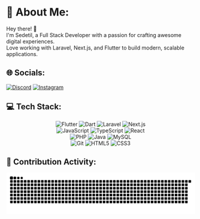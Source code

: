 # 💫 About Me:
Hey there! 👋  
I'm Sedetil, a Full Stack Developer with a passion for crafting awesome digital experiences.  
Love working with Laravel, Next.js, and Flutter to build modern, scalable applications.  

## 🌐 Socials:
[![Discord](https://img.shields.io/badge/Discord-%237289DA.svg?style=for-the-badge&logo=discord&logoColor=white)](https://discord.gg/Wanz-Bot#7167) 
[![Instagram](https://img.shields.io/badge/Instagram-%23E4405F.svg?style=for-the-badge&logo=Instagram&logoColor=white)](https://instagram.com/alwannabil_priyanto)  

## 💻 Tech Stack:
<div align="center">
  
![Flutter](https://img.shields.io/badge/Flutter-%2302569B.svg?style=for-the-badge&logo=Flutter&logoColor=white) 
![Dart](https://img.shields.io/badge/Dart-%230175C2.svg?style=for-the-badge&logo=Dart&logoColor=white) 
![Laravel](https://img.shields.io/badge/Laravel-%23FF2D20.svg?style=for-the-badge&logo=laravel&logoColor=white) 
![Next.js](https://img.shields.io/badge/Next.js-black?style=for-the-badge&logo=next.js&logoColor=white)  
![JavaScript](https://img.shields.io/badge/JavaScript-%23323330.svg?style=for-the-badge&logo=javascript&logoColor=%23F7DF1E) 
![TypeScript](https://img.shields.io/badge/TypeScript-%23007ACC.svg?style=for-the-badge&logo=typescript&logoColor=white) 
![React](https://img.shields.io/badge/React-%2320232a.svg?style=for-the-badge&logo=react&logoColor=%2361DAFB)  
![PHP](https://img.shields.io/badge/PHP-%23777BB4.svg?style=for-the-badge&logo=php&logoColor=white) 
![Java](https://img.shields.io/badge/Java-%23ED8B00.svg?style=for-the-badge&logo=openjdk&logoColor=white) 
![MySQL](https://img.shields.io/badge/MySQL-4479A1.svg?style=for-the-badge&logo=mysql&logoColor=white)  
![Git](https://img.shields.io/badge/Git-%23F05033.svg?style=for-the-badge&logo=git&logoColor=white) 
![HTML5](https://img.shields.io/badge/HTML5-%23E34F26.svg?style=for-the-badge&logo=html5&logoColor=white) 
![CSS3](https://img.shields.io/badge/CSS3-%231572B6.svg?style=for-the-badge&logo=css3&logoColor=white)

</div>

## 🐍 Contribution Activity:
<div align="center">
  <img src="https://raw.githubusercontent.com/Sedetil/Sedetil/output/github-snake.svg" alt="Snake animation" />
</div>
